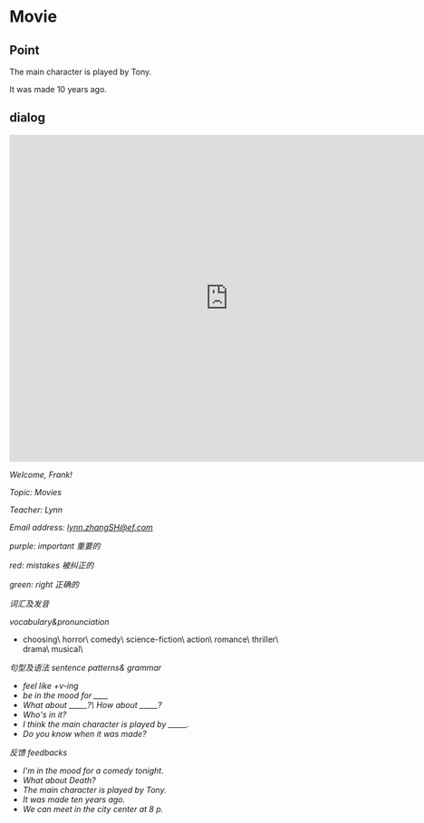# Movie

## Point

The main character is played by Tony.

It was made 10 years ago.



## dialog

<iframe name="easyXDM_default5755_provider" id="easyXDM_default5755_provider" src="https://cns.ef-cdn.com/Juno/EvcContent/15/16/8/Movies/index.html?api_v=0.0.13&amp;accessKey=67652f1b-191a-4f0c-8efa-22f5bb8e1296&amp;attendanceToken=a00bfa69-5582-422c-8c4c-b994cd63f2f5&amp;xdm_e=https%3A%2F%2Fevc.ef.com.cn&amp;xdm_c=default5755&amp;xdm_p=1" frameborder="0" style="box-sizing: border-box; width: 770.656px; height: 578px;"></iframe>

*Welcome, Frank!*



*Topic:* *Movies*

*Teacher: Lynn*

*Email address: lynn.zhangSH@ef.com*



*purple: important* *重要的*

*red: mistakes* *被纠正的*

*green: right* *正确的*



*词汇及发音* 

*vocabulary&pronunciation*

- choosing\ horror\ comedy\ science-fiction\ action\ romance\ thriller\ drama\ musical\ 



*句型及语法 sentence patterns& grammar* 

- *feel like +v-ing*
- *be in the mood for ____*
- *What about _____?\ How about _____?*
- *Who's in it?*
- *I think the main character is played by _____.*
- *Do you know when it was made?*



*反馈 feedbacks*

- *I'm in the mood for a comedy tonight.*
- *What about Death?*
- *The main character* *is* *played by Tony.*
- *It was made ten years ago.*
- *We can meet in the city center at 8 p.*
